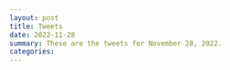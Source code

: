 ```yaml
---
layout: post
title: Tweets
date: 2022-11-28
summary: These are the tweets for November 28, 2022.
categories:
---
```


